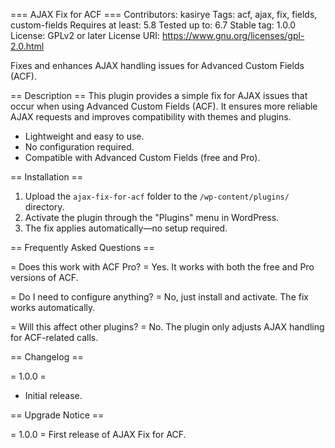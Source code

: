 === AJAX Fix for ACF ===
Contributors: kasirye
Tags: acf, ajax, fix, fields, custom-fields
Requires at least: 5.8
Tested up to: 6.7
Stable tag: 1.0.0
License: GPLv2 or later
License URI: https://www.gnu.org/licenses/gpl-2.0.html

Fixes and enhances AJAX handling issues for Advanced Custom Fields (ACF).

== Description ==
This plugin provides a simple fix for AJAX issues that occur when using Advanced Custom Fields (ACF).
It ensures more reliable AJAX requests and improves compatibility with themes and plugins.

* Lightweight and easy to use.
* No configuration required.
* Compatible with Advanced Custom Fields (free and Pro).

== Installation ==
1. Upload the `ajax-fix-for-acf` folder to the `/wp-content/plugins/` directory.
2. Activate the plugin through the "Plugins" menu in WordPress.
3. The fix applies automatically—no setup required.

== Frequently Asked Questions ==

= Does this work with ACF Pro? =
Yes. It works with both the free and Pro versions of ACF.

= Do I need to configure anything? =
No, just install and activate. The fix works automatically.

= Will this affect other plugins? =
No. The plugin only adjusts AJAX handling for ACF-related calls.

== Changelog ==

= 1.0.0 =
* Initial release.

== Upgrade Notice ==

= 1.0.0 =
First release of AJAX Fix for ACF.
